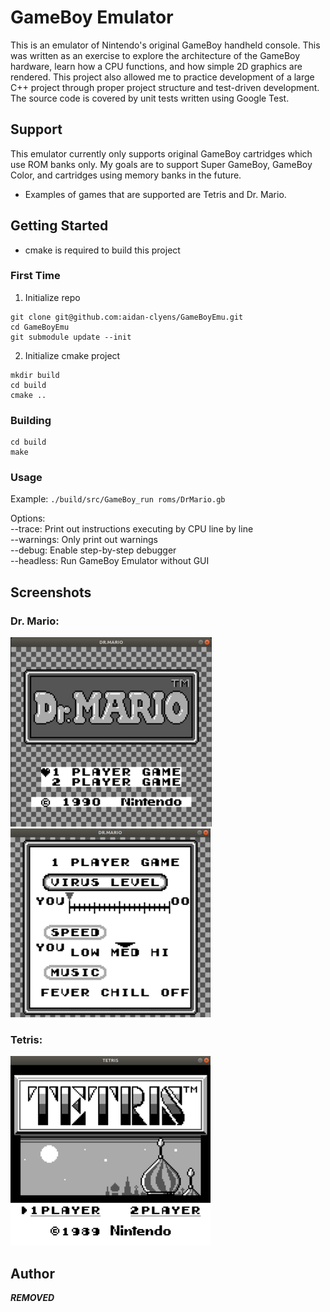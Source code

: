# GameBoy Emulator
This is an emulator of Nintendo's original GameBoy handheld console. This was written as an exercise to explore the architecture of the GameBoy hardware, learn how a CPU functions, and how simple 2D graphics are rendered. This project also allowed me to practice development of a large C++ project through proper project structure and test-driven development. The source code is covered by unit tests written using Google Test.

## Support
This emulator currently only supports original GameBoy cartridges which use ROM banks only. My goals are to support Super GameBoy, GameBoy Color, and cartridges using memory banks in the future.

- Examples of games that are supported are Tetris and Dr. Mario.

## Getting Started
- cmake is required to build this project

### First Time
1. Initialize repo
```
git clone git@github.com:aidan-clyens/GameBoyEmu.git
cd GameBoyEmu
git submodule update --init
```
2. Initialize cmake project
```
mkdir build
cd build
cmake ..
```

### Building
```
cd build
make
```

### Usage
Example: `./build/src/GameBoy_run roms/DrMario.gb`

Options:\
--trace: Print out instructions executing by CPU line by line\
--warnings: Only print out warnings\
--debug: Enable step-by-step debugger\
--headless: Run GameBoy Emulator without GUI

## Screenshots
### Dr. Mario:
![](docs/img/DrMarioMenu.png)
![](docs/img/DrMarioMenu2.png)
### Tetris:
![](docs/img/TetrisMenu.png)

## Author
***REMOVED***